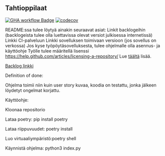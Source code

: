 ## Tahtioppilaat
[![GHA workflow Badge](https://github.com/PieniiSienii/tahtioppilaat/workflows/CI/badge.svg)](https://github.com/Pieniisienii/tahtioppilaat/actions)
[![codecov](https://codecov.io/gh/PieniiSienii/tahtioppilaat/graph/badge.svg?token=0N8NYQEJWQ)](https://codecov.io/gh/PieniiSienii/tahtioppilaat)

README:ssa tulee löytyä ainakin seuraavat asiat:
Linkit backlogeihin (backlogeista tulee olla luettavissa olevat versiot julkisessa internetissä)
Linkki CI-palveluun
Linkki sovelluksen toimivaan versioon (jos sovellus on verkossa)
Jos kyse työpöytäsovelluksesta, tulee ohjelmalle olla asennus- ja käyttöohje
Työlle tulee määritellä lisenssi https://help.github.com/articles/licensing-a-repository/
Lue [täältä](https://ohjelmistotuotanto-hy.github.io/flask/) lisää.

[Backlog linkki](https://docs.google.com/spreadsheets/d/1tfCgtgHHC6YhraJJi992deDDh6dO0IaimUXH1h2Ntps/edit?gid=0#gid=0)

Definition of done: 

Ohjelma toimii niin kuin user story kuvaa, koodia on testattu, jonka jälkeen löydetyt ongelmat korjattu.


Käyttöohje:

Kloonaa repositorio

Lataa poetry: pip install poetry

Lataa riippuvuudet: poetry install

Luo virtuaaliympäristö:poetry shell

Käynnistä ohjelma: python3 index.py

